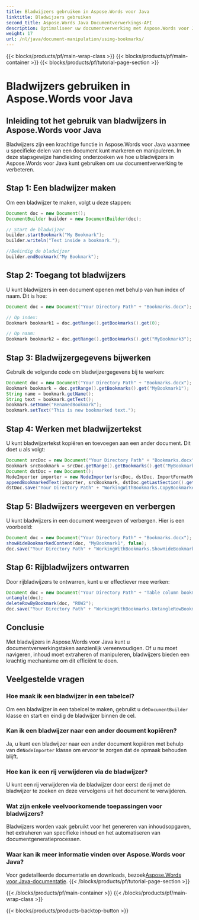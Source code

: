 ```yaml
---
title: Bladwijzers gebruiken in Aspose.Words voor Java
linktitle: Bladwijzers gebruiken
second_title: Aspose.Words Java Documentverwerkings-API
description: Optimaliseer uw documentverwerking met Aspose.Words voor Java. Leer hoe u bladwijzers gebruikt voor efficiënte navigatie en manipulatie van inhoud in deze stapsgewijze handleiding.
weight: 17
url: /nl/java/document-manipulation/using-bookmarks/
---
```


{{< blocks/products/pf/main-wrap-class >}}
{{< blocks/products/pf/main-container >}}
{{< blocks/products/pf/tutorial-page-section >}}

# Bladwijzers gebruiken in Aspose.Words voor Java


## Inleiding tot het gebruik van bladwijzers in Aspose.Words voor Java

Bladwijzers zijn een krachtige functie in Aspose.Words voor Java waarmee u specifieke delen van een document kunt markeren en manipuleren. In deze stapsgewijze handleiding onderzoeken we hoe u bladwijzers in Aspose.Words voor Java kunt gebruiken om uw documentverwerking te verbeteren. 

## Stap 1: Een bladwijzer maken

Om een bladwijzer te maken, volgt u deze stappen:

```java
Document doc = new Document();
DocumentBuilder builder = new DocumentBuilder(doc);

// Start de bladwijzer
builder.startBookmark("My Bookmark");
builder.writeln("Text inside a bookmark.");

//Beëindig de bladwijzer
builder.endBookmark("My Bookmark");
```

## Stap 2: Toegang tot bladwijzers

U kunt bladwijzers in een document openen met behulp van hun index of naam. Dit is hoe:

```java
Document doc = new Document("Your Directory Path" + "Bookmarks.docx");

// Op index:
Bookmark bookmark1 = doc.getRange().getBookmarks().get(0);

// Op naam:
Bookmark bookmark2 = doc.getRange().getBookmarks().get("MyBookmark3");
```

## Stap 3: Bladwijzergegevens bijwerken

Gebruik de volgende code om bladwijzergegevens bij te werken:

```java
Document doc = new Document("Your Directory Path" + "Bookmarks.docx");
Bookmark bookmark = doc.getRange().getBookmarks().get("MyBookmark1");
String name = bookmark.getName();
String text = bookmark.getText();
bookmark.setName("RenamedBookmark");
bookmark.setText("This is new bookmarked text.");
```

## Stap 4: Werken met bladwijzertekst

U kunt bladwijzertekst kopiëren en toevoegen aan een ander document. Dit doet u als volgt:

```java
Document srcDoc = new Document("Your Directory Path" + "Bookmarks.docx");
Bookmark srcBookmark = srcDoc.getRange().getBookmarks().get("MyBookmark1");
Document dstDoc = new Document();
NodeImporter importer = new NodeImporter(srcDoc, dstDoc, ImportFormatMode.KEEP_SOURCE_FORMATTING);
appendBookmarkedText(importer, srcBookmark, dstDoc.getLastSection().getBody());
dstDoc.save("Your Directory Path" + "WorkingWithBookmarks.CopyBookmarkedText.docx");
```

## Stap 5: Bladwijzers weergeven en verbergen

U kunt bladwijzers in een document weergeven of verbergen. Hier is een voorbeeld:

```java
Document doc = new Document("Your Directory Path" + "Bookmarks.docx");
showHideBookmarkedContent(doc, "MyBookmark1", false);
doc.save("Your Directory Path" + "WorkingWithBookmarks.ShowHideBookmarks.docx");
```

## Stap 6: Rijbladwijzers ontwarren

Door rijbladwijzers te ontwarren, kunt u er effectiever mee werken:

```java
Document doc = new Document("Your Directory Path" + "Table column bookmarks.docx");
untangle(doc);
deleteRowByBookmark(doc, "ROW2");
doc.save("Your Directory Path" + "WorkingWithBookmarks.UntangleRowBookmarks.docx");
```

## Conclusie

Met bladwijzers in Aspose.Words voor Java kunt u documentverwerkingstaken aanzienlijk vereenvoudigen. Of u nu moet navigeren, inhoud moet extraheren of manipuleren, bladwijzers bieden een krachtig mechanisme om dit efficiënt te doen.

## Veelgestelde vragen

### Hoe maak ik een bladwijzer in een tabelcel?

 Om een bladwijzer in een tabelcel te maken, gebruikt u de`DocumentBuilder` klasse en start en eindig de bladwijzer binnen de cel.

### Kan ik een bladwijzer naar een ander document kopiëren?

 Ja, u kunt een bladwijzer naar een ander document kopiëren met behulp van de`NodeImporter` klasse om ervoor te zorgen dat de opmaak behouden blijft.

### Hoe kan ik een rij verwijderen via de bladwijzer?

U kunt een rij verwijderen via de bladwijzer door eerst de rij met de bladwijzer te zoeken en deze vervolgens uit het document te verwijderen.

### Wat zijn enkele veelvoorkomende toepassingen voor bladwijzers?

Bladwijzers worden vaak gebruikt voor het genereren van inhoudsopgaven, het extraheren van specifieke inhoud en het automatiseren van documentgeneratieprocessen.

### Waar kan ik meer informatie vinden over Aspose.Words voor Java?

 Voor gedetailleerde documentatie en downloads, bezoek[Aspose.Words voor Java-documentatie](https://reference.aspose.com/words/java/).
{{< /blocks/products/pf/tutorial-page-section >}}

{{< /blocks/products/pf/main-container >}}
{{< /blocks/products/pf/main-wrap-class >}}

{{< blocks/products/products-backtop-button >}}
